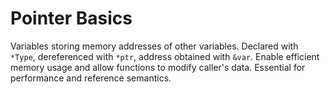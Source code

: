 # Pointer Basics

Variables storing memory addresses of other variables. Declared with `*Type`, dereferenced with `*ptr`, address obtained with `&var`. Enable efficient memory usage and allow functions to modify caller's data. Essential for performance and reference semantics.